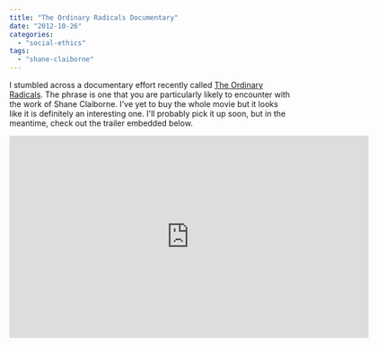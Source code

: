 ```yaml
---
title: "The Ordinary Radicals Documentary"
date: "2012-10-26"
categories: 
  - "social-ethics"
tags: 
  - "shane-claiborne"
---
```


I stumbled across a documentary effort recently called [The Ordinary Radicals](http://jamiemoffett.com/films/ "The Ordinary Radicals"). The phrase is one that you are particularly likely to encounter with the work of Shane Claiborne. I've yet to buy the whole movie but it looks like it is definitely an interesting one. I'll probably pick it up soon, but in the meantime, check out the trailer embedded below.

<iframe src="http://www.youtube.com/embed/gNYgwNYf6Ok" frameborder="0" width="640" height="360"></iframe>
